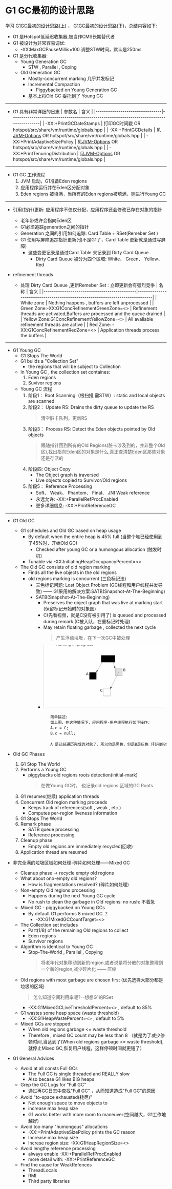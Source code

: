# G1 GC最初的设计思路
学习 [G1GC最初的设计思路(上)](./724637051_nb2-1-16.mp4) 、 [G1GC最初的设计思路(下)](./724637053-1-16.mp4)，总结内容如下:

- G1 是Hotspot低延迟收集器,被当作CMS长期替代者
- G1 被设计为非常容易调优:
  + -XX:MaxGCPauseMillis=100  调整STW时间，默认是250ms
- G1 是分代收集器:
  + Young Generation GC
    - STW , Parallel , Coping
  + Old Generation GC
     -  Mostly-concurrent marking 几乎并发标记
     - Incremental Compaction 
       - Piggybacked on Young Generation GC
     - 基本上将Old GC 委托到了 Young GC

---

- G1 具有非常详细的日志
  | 参数名                         | 含义                                                                                    |
  |--------------------------------|----------------------------------------------------------------------------------------|
  | -XX:+PrintGCDateStamps         | 打印GC时间戳                              OR hotspot/src/share/vm/runtime/globals.hpp  |
  | -XX:+PrintGCDetails            | 见[JVM-Options](../../../JVM-Options.pdf)  OR hotspot/src/share/vm/runtime/globals.hpp |
  | -XX:+PrintAdaptiveSizePolicy   | 见[JVM-Options](../../../JVM-Options.pdf) OR hotspot/src/share/vm/runtime/globals.hpp  |
  | -XX:+PrintTenuringDistribution | 见[JVM-Options](../../../JVM-Options.pdf) OR hotspot/src/share/vm/runtime/globals.hpp  |

---

- G1 GC 工作流程
  1. JVM 启动，G1准备Eden regions
  2. 应用程序运行并在Eden区分配对象
  3. Eden regions 被填满，当所有的Eden regions被填满，则进行Young GC

---

- 引用(指针)更新: 应用程序不仅仅分配，应用程序还会修改已存在对象的指针
  + 老年带或许会指向Eden区
  + G1必须追踪generation之间的指针
  + Generation 之间的引用如何追踪: Card Table + RSet(Remeber Set )
  + G1 使用写屏障追踪指针更新(也不是G1了，Card Table 更新就是通过写屏障)
    + 这些变更记录是通过Card Table 来记录到 Dirty Card Queue .
      - Dirty Card Queue 被分为四个区域: White、 Green、 Yellow、 Red

- refinement threads
  + 处理 Dirty Card Queue ,更新Remeber Set : 立即更新会有强烈竞争
    | 名称                                        | 含义                                                                         |
    |---------------------------------------------|------------------------------------------------------------------------------|
    | White zone                                  | Nothing happens , buffers are left unprocessed                               |
    | Green Zone:-XX:G1ConcRefinementGreenZone=<> | Refinement threads are activated,Buffers are processed and the queue drained |
    | Yellow Zone:G1ConcRefinementYellowZone=<>   | All avaliable refinement threads are active                                  |
    | Red Zone: -XX:G1ConcRefinementRedZone=<>    | Application threads process the buffers                                      |

---

- G1 Young GC
  - G1 Stops The World
  - G1 builds a "Collection Set"
    + the regions that will be subject to Collection
  - In Young GC , the collection set containes:
     1. Eden regions
     2. Suvivor regions
  - Young GC 流程
    1. 阶段1： Root Scanning（根扫描,需STW）: static and local objects are scanned
    2. 阶段2： Update RS: Drains the dirty queue to update the RS
       > 清空脏卡队列，更新RS
    3. 阶段3： Process RS: Detect the Eden objects pointed by Old objects
       > 跟随指针回到所有的Old Regions(脏卡涉及到的，并非整个Old区),找出指向Eden区的对象是什么,真正查清楚Eden区那些对象还是存活的
    4. 阶段四: Object Copy
       - The Object graph is traversed
       - Live objects copied to Survivor/Old regions
    5. 阶段5： Reference Processing
       - Soft、 Weak、 Phantom、 Final、 JNI Weak reference
       - 永远允许: -XX:+ParallelRefProcEnabled
       - 更多详细信息: -XX:+PrintReferenceGC

---

- G1 Old GC
  - G1 schedules and Old GC based on heap usage
    - By default when the entire heap is 45% full (当整个堆已经使用到了45%时，开始Old GC)
      - Checked after young GC or a humongous allocation (触发时机)
    - Tunable via -XX:InitiatingHeapOccupancyPercent=<>
  - The Old GC consists of old region marking
    - Finds all the live objects in the old regions
    - old regions marking is concurrent (三色标记法)
      - 三色标记问题: Lost Object Problem (GC线程和用户线程并发导致)  —— G1采用的解决方案:SATB(Snapshot-At-The-Beginning)
      - SATB(Snapshot-At-The-Beginning)
        + Preserves the object graph that was live at marking start (保留标记开始时的对象图)
        + C(先看视频，就是C没有被引用了) is queued and processed during remark (C被入队，在重标记时处理)
        + May retain floating garbage , collected the next cycle
          > 产生浮动垃圾，在下一次GC中被处理
        + ![20250107214650.png](./IMGS/20250107214650.png)
          ```txt
             简单描述:
             如上图，在这种情况下，应用程序-用户线程执行如下操作:
             A.c = C;
             B.c = null;

             A 是已经遍历完成的对象了，所以他是黑色，但是B是灰色（引用的对象没有遍历完成）,此时C还是白色(其实应该变为黑色的，因为被A引用了),那么C就变味了浮动垃圾，在下一次GC中被回收

          ```

- Old GC Phases
  1. G1 Stop The World
  2. Performs a Young GC
     - piggybacks old regions roots detection(initial-mark)
       > 在做Young GC时， 也记录old regions 区域的GC Roots
  3. G1 resumes(继续) application threads
  4. Concurrent Old region marking proceeds
     - Keeps track of references(soft , weak , etc.)
     - Computes per-region liveness information
  5. G1 Stops The World
  6. Remark phase
     - SATB queue processing
     - Reference processing
  7. Cleanup phase
     - Empty old regions are immediately recycled(回收)
  8. Application thread are resumed 

- 非完全满的垃圾区域如何处理-碎片如何处理——Mixed GC
  - Cleanup phase -> recycle empty old regions
  - What about ono-empty old regions?
    - How is fragmentations resolved? (碎片如何处理)
  - Non-empty Old regions processing
    - Happens during the next Young GC cycle 
    - No rush to clean the garbage in Old regions: no rush: 不着急
  - Mixed GC - piggybacked  on Young GCs
    - By default G1 performs 8 mixed GC ？
      - -XX:G1MixedGCCountTarget=<> 
  - The Collection set includes
    - Part(1/8) of the remaining Old regions to collect
    - Eden regions
    - Survivor regions
  - Algorithm is identical to Young GC
    - Stop-The-World , Parallel , Copying  
      > 将老年代对象移动到新的region,或者说是将分散的对象整理到一个新的region,减少碎片化 —— 压缩
  - Old regions with most garbage are chosen first (优先选择大部分都是垃圾的区域)
      > 怎么知道空间利用率呢?--想想G1的RSet
    - -XX:G1MixedGCLiveThresholdPercent=<> , default to 85%
  - G1 wastes some heap space (waste threshold)
    - -XX:G1HeapWastePercent=<> , default to 5%
  - Mixed GCs are stopped:
    - When old regions garbage <= waste threshold
    - Therefore , mixed GC count may be less than 8 （就是为了减少停顿时间,当达到了(When old regions garbage <= waste threshold),就停止Mixed GC,恢复用户线程，这样停顿时间就更短了）

- G1 General Advices
  - Avoid at all consts Full GCs
    + The Full GC is single threaded and REALLY slow
    + Also becase G1 likes BIG heaps 
  - Grep the GC Logs for "Full GC"
    + 通过再GC日志中查找"Full GC" ，从而知道造成"Full GC"的原因
  - Avoid "to-space exhausted(耗尽)"
    + Not enough space to move objects to 
    + increase max heap size
    + G1 works better with more room to maneuver(空间越大，G1工作地越好)
  - Avoid too many "humongous" allocations
    + -XX:+PrintAdaptiveSizePolicy prints the GC reason
    + Increase max heap size
    + Increse region size: -XX:G1HeapRegionSize=<>
  - Avoid lengthy reference processing
    + always enable -XX:+ParallelRefProcEnabled
    + more detail with: -XX:+PrintReferenceGC
  - Find the cause for WeakRefences
    + ThreadLocals
    + RMI
    + Third party libraries